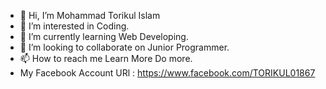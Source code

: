 - 👋 Hi, I’m Mohammad Torikul Islam
- 👀 I’m interested in Coding.
- 🌱 I’m currently learning Web Developing.
- 💞️ I’m looking to collaborate on Junior Programmer.
- 📫 How to reach me Learn More Do more.
- My Facebook Account URl : https://www.facebook.com/TORIKUL01867

<!---
TORIKUL01867/TORIKUL01867 is a ✨ special ✨ repository because its `README.md` (this file) appears on your GitHub profile.
You can click the Preview link to take a look at your changes.
--->
